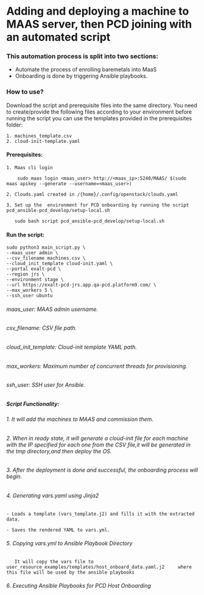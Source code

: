 # Adding and deploying a machine to MAAS server, then PCD joining with an automated script 
 

### This automation process is split into two sections: 

- Automate the process of enrolling baremetals into MaaS 
- Onboarding is done by triggering Ansible playbooks. 

 

 

### How to use?

Download the script and prerequisite files into the same directory.
You need to create/provide the following files according to your environment before running the script you can use the templates provided in the prerequisites folder:

    1. machines_template.csv
    2. cloud-init-template.yaml

#### Prerequisites: 

    1. Maas cli login
 
        sudo maas login <maas_user> http://<maas_ip>:5240/MAAS/ $(sudo maas apikey --generate --username=<maas_user>)

    2. Clouds.yaml created in /{home}/.config/openstack/clouds.yaml 

    3. Set up the  environment for PCD onboarding by running the script pcd_ansible-pcd_develop/setup-local.sh

       sudo bash script pcd_ansible-pcd_develop/setup-local.sh
   
#### Run the script:  


    sudo python3 main_script.py \
    --maas_user admin \
    --csv_filename machines.csv \
    --cloud_init_template cloud-init.yaml \
    --portal exalt-pcd \
    --region jrs \
    --environment stage \
    --url https://exalt-pcd-jrs.app.qa-pcd.platform9.com/ \
    --max_workers 5 \
    --ssh_user ubuntu

###### maas_user: MAAS admin username.
###### csv_filename: CSV file path.
###### cloud_init_template: Cloud-init template YAML path.
###### max_workers: Maximum number of concurrent threads for provisioning.
###### ssh_user: SSH user for Ansible.



 
 
##### Script Functionality: 

###### 1. It will add the machines to MAAS and commission them.

###### 2. When in ready state, it will generate a cloud-init file for each machine with the IP specified for each one from the CSV file,it will be generated in the tmp directory,and then deploy the OS.  

###### 3. After the deployment is done and successful, the onboarding process will begin. 
###### 4. Generating vars.yaml using Jinja2 

    - Loads a template (vars_template.j2) and fills it with the extracted data. 

    - Saves the rendered YAML to vars.yml. 

###### 5. Copying vars.yml to Ansible Playbook Directory 
       It will copy the vars file to user_resource_examples/templates/host_onboard_data.yaml.j2 	where this file will be used by the ansible playbooks  


###### 6. Executing Ansible Playbooks for PCD Host Onboarding  






